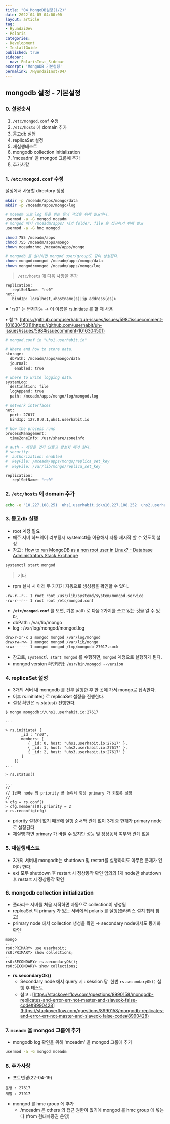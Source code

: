 ```yaml
---
title: "04_MongoDB설정(1/2)"
date: 2022-04-05 04:00:00
layout: article
tag: 
- HyundaiDev
- Polaris
categories: 
- Development
- InstallGuide
published: true
sidebar:
  nav: PolarisInst_Sidebar
excerpt: 'MongoDB 기본설정'
permalink: /HyundaiInst/04/
---
```


## mongodb 설정 - 기본설정

### 0. 설정순서

1. `/etc/mongod.conf` 수정
2. `/etc/hosts` 에 domain 추가
3. 몽고db 실행
4. replicaSet 설정
5. 재실행테스트
6. mongodb collection initialization
7. 'mceadm' 을 mongod 그룹에 추가
8. 추가사항

### 1. `/etc/mongod.conf` 수정

설정에서 사용할 directory 생성

```bash
mkdir -p /mceadm/apps/mongo/data
mkdir -p /mceadm/apps/mongo/log

# mceadm 으로 log 등을 읽는 등의 작업을 위해 필요하다.
usermod -a -G mongod mceadm
# mongod 에서 /mceadm/apps/ 내의 folder, file 을 접근하기 위해 필요
usermod -a -G hmc mongod

chmod 755 /mceadm/apps
chmod 755 /mceadm/apps/mongo
chown mceadm:hmc /mceadm/apps/mongo

# mongodb 를 설치하면 mongod user/group도 같이 생성된다.
chown mongod:mongod /mceadm/apps/mongo/data
chown mongod:mongod /mceadm/apps/mongo/log
```

> `/etc/hosts` 에 다음 사항을 추가
> 

```
replication:
   replSetName: "rs0"
net:
   bindIp: localhost,<hostname(s)|ip address(es)>
```

※ "rs0" 는 변경가능 → 이 이름을 rs.initiate 를 할 때 사용

• 참고: [https://github.com/userhabit/uh-issues/issues/598#issuecomment-1016304501](https://github.com/userhabit/uh-issues/issues/598#issuecomment-1016304501)

```bash
# mongod.conf in "uhs1.userhabit.io"

# Where and how to store data.
storage:
  dbPath: /mceadm/apps/mongo/data
  journal:
    enabled: true

# where to write logging data.
systemLog:
  destination: file
  logAppend: true
  path: /mceadm/apps/mongo/log/mongod.log

# network interfaces
net:
  port: 27617
  bindIp: 127.0.0.1,uhs1.userhabit.io

# how the process runs
processManagement:
  timeZoneInfo: /usr/share/zoneinfo

# auth - 계정을 먼저 만들고 활성화 해야 한다.
# security:
#  authorization: enabled
#  keyFile: /mceadm/apps/mongo/replica_set_key
#  keyFile: /var/lib/mongo/replica_set_key

replication:
   replSetName: "rs0"
```

### 2. `/etc/hosts` 에 domain 추가

```bash
echo -e "10.227.108.251  uhs1.userhabit.io\n10.227.108.252  uhs2.userhabit.io\n10.227.108.253  uhs3.userhabit.io\n" >> /etc/hosts
```

### 3. 몽고db 실행

- root 계정 필요
- 매주 서버 하드웨어 리부팅시 systemctl을 이용해서 자동 재시작 할 수 있도록 설정
- 참고 :  [How to run MongoDB as a non root user in Linux? - Database Administrators Stack Exchange](https://dba.stackexchange.com/questions/132544/how-to-run-mongodb-as-a-non-root-user-in-linux)

```bash
systemctl start mongod
```

> 기타
> 
- rpm 설치 시 아래 두 가지가 자동으로 생성됨을 확인할 수 있다.

```bash
-rw-r--r-- 1 root root /usr/lib/systemd/system/mongod.service
-rw-r--r-- 1 root root /etc/mongod.conf
```

- **`/etc/mongod.conf`** 를 보면, 기본 path 로 다음 2가지를 쓰고 있는 것을 알 수 있다.
- dbPath : /var/lib/mongo
- log : /var/log/mongod/mongod.log

```bash
drwxr-xr-x 2 mongod mongod /var/log/mongod
drwxrw-rw- 1 mongod mongod /var/lib/mongo
srwx------ 1 mongod mongod /tmp/mongodb-27017.sock
```

- 참고로, `systemctl start mongod` 를 수행하면, `mongod` 계정으로 실행하게 된다.
- mongod version 확인방법: `/usr/bin/mongod --version`

### 4. replicaSet 설정

- 3개의 서버 내 mongodb 를 전부 실행한 후 한 곳에 가서 mongo로 접속한다.
- 이후 rs.initiate() 로 replicaSet 설정을 진행한다.
- 설정 확인은 rs.status() 진행한다.

```
$ mongo mongodb://uhs1.userhabit.io:27617

...

> rs.initiate( {
       _id : "rs0",
       members: [
          { _id: 0, host: "uhs1.userhabit.io:27617" },
          { _id: 1, host: "uhs2.userhabit.io:27617" },
          { _id: 2, host: "uhs3.userhabit.io:27617" }
       ]
    })
...

> rs.status()

...
//
// 1번째 node 의 priority 를 높여서 항상 primary 가 되도록 설정
//
> cfg = rs.conf()
> cfg.members[0].priority = 2
> rs.reconfig(cfg)
```

- priority 설정이 없기 때문에  실행 순서와 관계 없이 3개 중 한개가 primary node로 설정된다
- 재실행 하면 primary 가 바뀔 수 있지만 성능 및 정상동작 여부와 관계 없음

### 5. 재실행테스트

- 3개의 서버내 mongodb는 shutdown 및 restart를 실행하여도 아무런 문제가 없어야 한다.
- ex) 모두 shutdown 후 restart 시 정상동작 확인
      임의의 1개 node만 shutdown 후 restart 시 정상동작 확인

### 6. mongodb collection initialization

- 폴라리스 서버를 처음 시작하면 자동으로 collection이 생성됨
- replcaSet 의 primary 가 있는 서버에서 polaris 를 실행(폴라리스 설치 챕터 참고)
- primary node 에서 collection 생성을 확인 → secondary node에서도 동기화 확인

```
mongo
...
rs0:PRIMARY> use userhabit;
rs0:PRIMARY> show collections;
...
rs0:SECONDARY> rs.secondaryOk();
rs0:SECONDARY> show collections;
```

- **rs.secondaryOk()**
    - Secondary node 에서 query 시 : session 당  한번 `rs.secondaryOk()` 실행 후 테스트
    - 참고 : [https://stackoverflow.com/questions/8990158/mongodb-replicates-and-error-err-not-master-and-slaveok-false-code#8990428](https://stackoverflow.com/questions/8990158/mongodb-replicates-and-error-err-not-master-and-slaveok-false-code#8990428)

### 7. `mceadm` 을 mongod 그룹에 추가

- mongodb log 확인을 위해 'mceadm' 을 mongod 그룹에 추가

```bash
usermod -a -G mongod mceadm
```

### 8. 추가사항

- 포트변경(22-04-19)

```
운영 : 27617
개발 : 27917
```

- mongod 를 hmc group 에 추가
    - /mceadm 은 others 의 접근 권한이 없기에 mongod 를 hmc group 에 넣는다
    (from 현대차증권 운영)